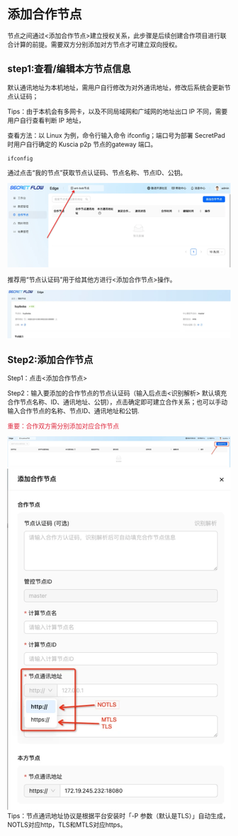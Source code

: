 # 添加合作节点

节点之间通过<添加合作节点>建立授权关系，此步骤是后续创建合作项目进行联合计算的前提。需要双方分别添加对方节点才可建立双向授权。

## step1:查看/编辑本方节点信息

默认通讯地址为本机地址，需用户自行修改为对外通讯地址，修改后系统会更新节点认证码；

Tips：由于本机会有多网卡，以及不同局域网和广域网的地址出口 IP 不同，需要用户自行查看判断 IP 地址，

查看方法：以 Linux 为例，命令行输入命令 ifconfig；端口号为部署 SecretPad 时用户自行确定的 Kuscia p2p 节点的gateway
端口。

```shell
ifconfig
```

通过点击“我的节点”获取节点认证码、节点名称、节点ID、公钥。

![Cooperation1](../imgs/cooperation_p2p1.png)

推荐用“节点认证码”用于给其他方进行<添加合作节点>操作。

![Cooperation2](../imgs/cooperation_p2p2.png)

## Step2:添加合作节点

Step1：点击<添加合作节点>

Step2：输入要添加的合作节点的节点认证码（输入后点击<识别解析>
默认填充合作节点名称、ID、通讯地址、公钥），点击确定即可建立合作关系；也可以手动输入合作节点的名称、节点ID、通讯地址和公钥.

<font color=#DF2A3F>重要：合作双方需分别添加对应合作节点</font>

![Cooperation3](../imgs/cooperation_p2p3.png)
![Cooperation4](../imgs/cooperation_p2p4.png)
Tips：节点通讯地址协议是根据平台安装时「-P 参数（默认是TLS）」自动生成，NOTLS对应http，TLS和MTLS对应https。